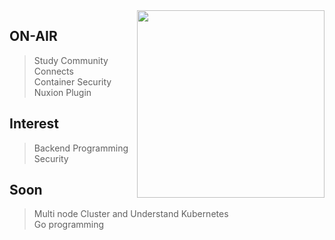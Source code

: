 <img align='right' src="https://github-readme-stats.vercel.app/api/top-langs/?username=gsniper777&langs_count=8" width="300">

## ON-AIR 
> Study Community Connects  
> Container Security  
> Nuxion Plugin  

## Interest  
> Backend Programming  
> Security  

## Soon   
> Multi node Cluster and Understand Kubernetes  
> Go programming  
